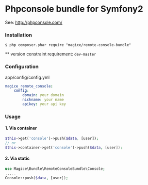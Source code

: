 Phpconsole bundle for Symfony2
============================
See: http://phpconsole.com/

### Installation
```
$ php composer.phar require "magice/remote-console-bundle"
```
** version constraint requirement: `dev-master`

### Configuration
app/config/config.yml
```yaml
magice_remote_console:
    config:
        domain: your domain
        nickname: your name
        apikey: your api key
```

### Usage
#### 1. Via container
```php
$this->get('console')->push($data, [user]);
// or
$this->container->get('console')->push($data, [user]);
```

#### 2. Via static
```php
use Magice\Bundle\RemoteConsoleBundle\Console;
.....
Console::push($data, [user]);
```
